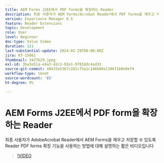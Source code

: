 ```yaml
---
title: AEM Forms J2EE에서 PDF forms을 확장하는 Reader
description: 최종 사용자가 AEM Forms/Acrobat Reader에서 PDF forms을 채우고 저장할 수 있도록 Adobe Reader 확장 기능을 사용하는 방법에 대해 설명하는 짧은 비디오입니다.
version: Experience Manager 6.5
feature: Reader Extensions
topic: Development
role: User
level: Beginner
doc-type: Value Video
duration: 121
last-substantial-update: 2024-02-29T00:00:00Z
jira: KT-15061
thumbnail: 3427629.jpeg
exl-id: 3ba3e51a-e4a3-42c3-92e1-97818dc4ad33
source-git-commit: 48433a5367c281cf5a1c106b08a1306f1b0e8ef4
workflow-type: tm+mt
source-wordcount: '65'
ht-degree: 0%

---
```


# AEM Forms J2EE에서 PDF form을 확장하는 Reader

최종 사용자가 AdobeAcrobat Reader에서 AEM Forms을 채우고 저장할 수 있도록 Reader PDF forms 확장 기능을 사용하는 방법에 대해 설명하는 짧은 비디오입니다

>[!VIDEO](https://video.tv.adobe.com/v/3427629/?learn=on)
